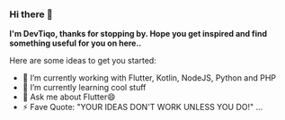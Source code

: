 ### Hi there 👋


**I'm DevTiqo, thanks for stopping by. Hope you get inspired and find something useful for you on here..** 

Here are some ideas to get you started:

- 🔭 I’m currently working with Flutter, Kotlin, NodeJS, Python and PHP
- 🌱 I’m currently learning cool stuff
- 💬 Ask me about Flutter😄
- ⚡ Fave Quote: "YOUR IDEAS DON'T WORK UNLESS YOU DO!" ...

